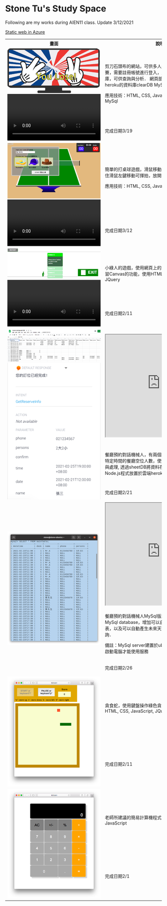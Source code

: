 # Stone Tu's Study Space

<p>Following are my works during AIEN11 class. Update 3/12/2021</p>
    <a href="https://mango-flower-0625c1400.azurestaticapps.net/">Static web in Azure</a>
    <table>
        <tr>
            <th>畫面</th>
            <th>說明</th>
        </tr>
        <tr>
            <td rowspan="2">
                <a href="https://papsciroc-server.herokuapp.com/" target="_blank"
                    onClick="window.open('https://papsciroc-server.herokuapp.com/','papsciroc','resizable,height=660,width=1020'); return false;">
                    <img src="./img/screen_shot_pap.png" alt=""></a>
                <video controls="controls" width="300"
                    name="Video Name" src="./video/papsciroc.mov"></video>
            </td>
            <td>
                <p>
                剪刀石頭布的網站，可供多人連線到網頁尋找對手進行比賽，需要註冊帳號進行登入，並且會將比賽紀錄到資料庫，可供查詢與分析．
                網頁部署到Heroku，並且使用heroku的資料庫clearDB MySQL．</p>
                <p>應用技術：HTML, CSS, JavaScript, JQuery，Node.Js, MySql</p>
            </td>
        </tr>
        <tr>
            <td>
                <p>完成日期3/19</p>
            </td>
        </tr>
        <tr>
            <td rowspan="2">
                <a href="https://stonetu.github.io/JavaScript/tableTennis/tableTennis.html" target="_blank"
                    onClick="window.open('https://stonetu.github.io/JavaScript/tableTennis/tableTennis.html','tableTennis','resizable,height=660,width=1020'); return false;">
                    <img src="./img/tableTennis_screen.png" alt="tableTennis_screen.png"></a>
                <video controls="controls" width="300"
                    name="Video Name" src="./video/tableTennis.mov"></video>
            </td>
            <td>
                <p>
                簡單的打桌球遊戲，滑鼠移動到人物上可以移動人物，按住滑鼠左鍵移動可揮拍，放開滑鼠左鍵完成擊球．</p>
                <p>應用技術：HTML, CSS, JavaScript, JQuery</p>
            </td>
        </tr>
        <tr>
            <td>
                <p>完成日期3/12</p>
            </td>
        </tr>
        <tr>
            <td rowspan="2">
                <a href="https://stonetu.github.io/JavaScript/canvas_greenman/movingUI.html" target="_blank"
                    onClick="window.open('https://stonetu.github.io/JavaScript/canvas_greenman/movingUI.html','tableTennis','resizable,height=660,width=1000'); return false;">
                    <img src="./img/greenman_screen.png" alt="greenman_screen.png"></a>
                <video controls="controls" width="300"
                    name="Video Name" src="./video/greenman.mov"></video>
            </td>
            <td>
                <p>小綠人的遊戲，使用網頁上的互動元素來過關，主要是練習Canvas的功能，使用HTML, CSS, JavaScript, JQuery</p>
            </td>
        </tr>
        <tr>
            <td>
                <p>完成日期2/11</p>
            </td>
        </tr>
        <tr>
            <td rowspan="3">
                <img src="./img/reserve-bot1.png" alt="reserve-bot1.png">
                <img src="./img/reserve-bot2.png" alt="reserve-bot2.png">
            </td>
            <td>
                <iframe allow="microphone;" width="350" height="330"
                    src="https://console.dialogflow.com/api-client/demo/embedded/5f8fd3f7-3433-417b-b7e8-6a32216f8a65">
                </iframe>
            </td>
        </tr>
        <tr>
            <td>
                <p>餐廳預約對話機械人，有兩個Intent，可預約訂位與查詢特定時間的餐廳空位人數，使用Dialogflow, Node.js接收與處理, 透過sheetDB將資料存取到google sheet, Node.js程式放置於雲端heroku server． </p>
            </td>
        </tr>
        <tr>
            <td>
                <p>完成日期2/21</p>
            </td>
        </tr>
        <tr>
            <td rowspan="3">
                <img src="./img/reserve_mysql_screen.png" alt="reserve_mysql_screen.png">
            </td>
            <td>
                <iframe allow="microphone;" width="350" height="330"
                    src="https://console.dialogflow.com/api-client/demo/embedded/eff4ca35-caa2-498f-a625-933ba2789a4b">
                </iframe>
            </td>
        </tr>
        <tr>
            <td>
                <p>餐廳預約對話機械人MySql版本，更改為將資料存入MySql database，增加可以自動移動舊資料到歷史資料表，以及可以自動產生未來天數的空白資料可供預約與查詢．</p>
                <p>備註：MySql server建置於ubuntu系統個人電腦，需要啟動電腦才能使用服務</p>
            </td>
        </tr>
        <tr>
            <td>
                <p>完成日期2/26</p>
            </td>
        </tr>
        <tr>
            <td rowspan="2">
                <a href="https://stonetu.github.io/snake/mySnake.html" target="_blank"
                    onClick="window.open('https://stonetu.github.io/snake/mySnake.html','snake','resizable,height=660,width=530'); return false;">
                    <img src="./img/snake_screen.png" alt="snake_screen.png"></a>
            </td>
            <td>
                <p>貪食蛇，使用鍵盤操作綠色貪食蛇吃掉橘紅色食物，使用HTML, CSS, JavaScript, JQuery</p>
            </td>
        </tr>
        <tr>
            <td>
                <p>完成日期2/11</p>
            </td>
        </tr>
        <tr>
            <td rowspan="2">
                <a href="https://stonetu.github.io/calculator/" target="_blank"
                    onClick="window.open('https://stonetu.github.io/calculator/','calculator','resizable,height=700,width=500'); return false;">
                    <img src="./img/calculator_screen.png" alt="calculator_screen.png"></a>
            </td>
            <td>
                <p>老師所建議的簡易計算機程式，使用HTML, CSS, JavaScript</p>
            </td>
        </tr>
        <tr>
            <td>
                <p>完成日期2/1</p>
            </td>
        </tr>
    </table>